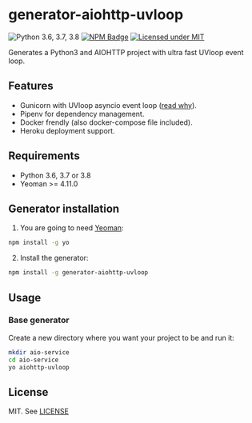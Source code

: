 generator-aiohttp-uvloop
========================
![Python 3.6, 3.7, 3.8](https://img.shields.io/badge/python-3.6,%203.7,%203.8-green.svg?style=flat) [![NPM Badge](https://img.shields.io/npm/v/generator-aiohttp-uvloop.svg)](https://www.npmjs.com/package/generator-aiohttp-uvloop) [![Licensed under MIT](https://img.shields.io/badge/license-MIT-black.svg)](https://github.com/osminogin/generator-aiohttp-uvloop/blob/master/LICENSE)

Generates a Python3 and AIOHTTP project with ultra fast UVloop event loop.

## Features

- Gunicorn with UVloop asyncio event loop ([read why](http://magic.io/blog/uvloop-blazing-fast-python-networking/)).
- Pipenv for dependency management.
- Docker frendly (also docker-compose file included).
- Heroku deployment support.

## Requirements

- Python 3.6, 3.7 or 3.8
- Yeoman >= 4.11.0


## Generator installation
 
1) You are going to need [Yeoman](http://yeoman.io/):
```bash
npm install -g yo
```
2) Install the generator:

```bash
npm install -g generator-aiohttp-uvloop
```

## Usage

### Base generator

Create a new directory where you want your project to be and run it:

```bash
mkdir aio-service
cd aio-service
yo aiohttp-uvloop
```

License
-------

MIT. See [LICENSE](https://github.com/osminogin/generator-aiohttp-uvloop/blob/master/LICENSE)
